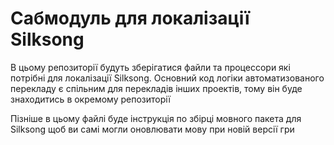 # Сабмодуль для локалізації Silksong

В цьому репозиторії будуть зберігатися файли та процессори які потрібні 
для локалізації Silksong.
Основний код логіки автоматизованого перекладу є спільним для перекладів інших проектів, тому він
буде знаходитись в окремому репозиторії

Пізніше в цьому файлі буде інструкція по збірці мовного пакета для Silksong щоб ви самі могли оновлювати 
мову при новій версії гри